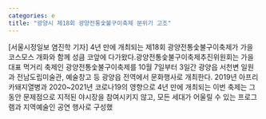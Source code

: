```yaml
---
categories: e
title: "광양시 제18회 광양전통숯불구이축제 분위기 고조"
---
```

[서울시정일보 염진학 기자] 4년 만에 개최되는 제18회 광양전통숯불구이축제가 가을 코스모스 개화와 함께 성큼 코앞에 다가왔다.광양전통숯불구이축제추진위원회는 가을 대표 먹거리 축제인 광양전통숯불구이축제를 10월 7일부터 3일간 광양읍 서천변 일원과 전남도립미술관, 예술창고 등 광양읍 전역에서 문화행사로 개최한다. 2019년 아프리카돼지열병과 2020~2021년 코로나19의 영향으로 4년 만에 개최되는 이번 축제는 그동안 문제점으로 지적된 야시장을 참여시키지 않고, 모든 세대가 어울릴 수 있는 프로그램과 지역예술인 공연 행사로 구성했